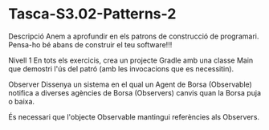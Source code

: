 # Tasca-S3.02-Patterns-2

Descripció
Anem a aprofundir en els patrons de construcció de programari. Pensa-ho bé abans de construir el teu software!!!

Nivell 1
En tots els exercicis, crea un projecte Gradle amb una classe Main que demostri l'ús del patró (amb les invocacions que es necessitin).

Observer
Dissenya un sistema en el qual un Agent de Borsa (Observable) notifica a diverses agències de Borsa (Observers) canvis quan la Borsa puja o baixa.

És necessari que l'objecte Observable mantingui referències als Observers.
